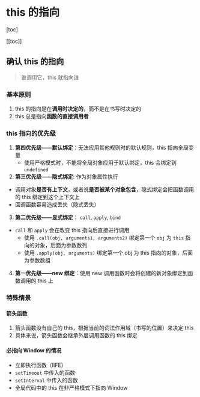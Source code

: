 # this 的指向

[toc]

[[toc]]

## 确认 this 的指向

> 谁调用它，this 就指向谁

### 基本原则

1. this 的指向是在**调用时决定的**，而不是在书写时决定的
2. this 总是指向**函数的直接调用者**

### this 指向的优先级

1. **第四优先级——默认绑定**：无法应用其他规则时的默认规则，this 指向全局变量
   - 使用严格模式时，不能将全局对象应用于默认绑定，this 会绑定到 `undefined`
2. **第三优先级——隐式绑定**: 作为对象属性执行

- 调用对象**是否有上下文**，或者说**是否被某个对象包含**，隐式绑定会把函数调用的 this 绑定到这个上下文上
- 回调函数容易造成丢失（隐式丢失）

3. **第二优先级——显式绑定**： `call`, `apply`, `bind`

- `call` 和 `apply` 会在改变 this 指向后直接进行调用
  - 使用 `.call(obj, arguments1, arguments2)` 绑定第一个 `obj` 为 `this` 指向的对象，后面为参数数列
  - 使用 `.apply(obj, arguments)` 绑定第一个 obj 为 this 指向的对象，后面为参数数组

4. **第一优先级——new 绑定**：使用 new 调用函数时会将创建的新对象绑定到函数调用的 this 上

### 特殊情景

#### 箭头函数

1. 箭头函数没有自己的 this，根据当前的词法作用域（书写的位置）来决定 this
2. 具体来说，箭头函数会继承外层调用函数的 this 绑定

#### 必指向 Window 的情况

- 立即执行函数（IIFE）
- `setTimeout` 中传入的函数
- `setInterval` 中传入的函数
- 全局代码中的 this 在非严格模式下指向 Window
